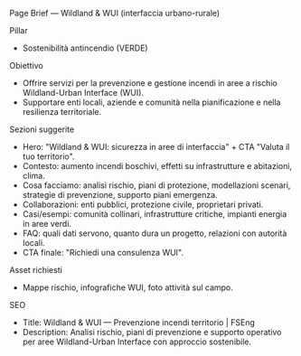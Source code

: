 Page Brief — Wildland & WUI (interfaccia urbano-rurale)

Pillar
- Sostenibilità antincendio (VERDE)

Obiettivo
- Offrire servizi per la prevenzione e gestione incendi in aree a rischio Wildland-Urban Interface (WUI).
- Supportare enti locali, aziende e comunità nella pianificazione e nella resilienza territoriale.

Sezioni suggerite
- Hero: "Wildland & WUI: sicurezza in aree di interfaccia" + CTA "Valuta il tuo territorio".
- Contesto: aumento incendi boschivi, effetti su infrastrutture e abitazioni, clima.
- Cosa facciamo: analisi rischio, piani di protezione, modellazioni scenari, strategie di prevenzione, supporto piani emergenza.
- Collaborazioni: enti pubblici, protezione civile, proprietari privati.
- Casi/esempi: comunità collinari, infrastrutture critiche, impianti energia in aree verdi.
- FAQ: quali dati servono, quanto dura un progetto, relazioni con autorità locali.
- CTA finale: "Richiedi una consulenza WUI".

Asset richiesti
- Mappe rischio, infografiche WUI, foto attività sul campo.

SEO
- Title: Wildland & WUI — Prevenzione incendi territorio | FSEng
- Description: Analisi rischio, piani di prevenzione e supporto operativo per aree Wildland-Urban Interface con approccio sostenibile.
